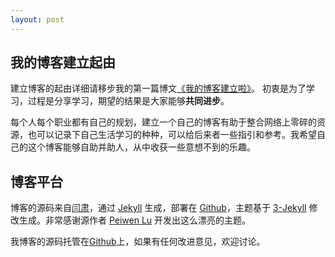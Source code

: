 ```yaml
---
layout: post
---
```


## 我的博客建立起由

建立博客的起由详细请移步我的第一篇博文[《我的博客建立啦》](http://yyhuaisha.github.io/2016/03/16/my-blog-is-build.html)。
初衷是为了学习，过程是分享学习，期望的结果是大家能够**共同进步**。

每个人每个职业都有自己的规划，建立一个自己的博客有助于整合网络上零碎的资源，也可以记录下自己生活学习的种种，可以给后来者一些指引和参考。我希望自己的这个博客能够自助并助人，从中收获一些意想不到的乐趣。

## 博客平台

博客的源码来自[闫肃](https://github.com/suyan)，通过 [Jekyll](http://jekyllrb.com/) 生成，部署在 [Github](https://pages.github.com)，主题基于 [3-Jekyll](https://github.com/P233/3-Jekyll) 修改生成。非常感谢源作者 [Peiwen Lu](https://github.com/P233) 开发出这么漂亮的主题。

我博客的源码托管在[Github](https://github.com/yyhuaisha/yyhuaisha.github.io)上，如果有任何改进意见，欢迎讨论。
